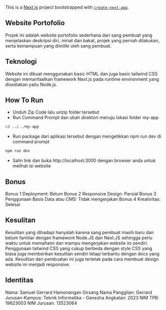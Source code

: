 This is a [Next.js](https://nextjs.org/) project bootstrapped with [`create-next-app`](https://github.com/vercel/next.js/tree/canary/packages/create-next-app).

## Website Portofolio

Projek ini adalah website portofolio sederhana dari sang pembuat yang menjelaskan deskripsi diri, minat dan bakat, projek yang pernah dilakukan, serta kemampuan yang dimiliki oleh sang pembuat.

## Teknologi
Website ini dibuat menggunakan basic HTML dan juga basic tailwind CSS dengan memanfaatkan framework Next.js pada runtime environment yang disediakan yaitu Node.js.

## How To Run
- Unduh Zip Code lalu unzip folder tersebut
- Run Command Prompt dan ubah direktori menuju lokasi folder my-app
```bash
cd ../../my-app
```
- Run package dari aplikasi tersebut dengan mengetikkan npm run dev di command prompt
```bash
npm run dev
```
- Salin link dan buka http://localhost:3000 dengan browser anda untuk melihat isi website

## Bonus
Bonus 1 Deployment: Belum
Bonus 2 Responsive Design: Parsial
Bonus 3 Penggunaan Basis Data atau CMS: Tidak mengerjakan
Bonus 4 Kreativitas: Selesai

## Kesulitan
Kesulitan yang dihadapi hanyalah karena sang pembuat masih baru dan belum familiar dengan framework Node.JS dan Next.JS sehingga perlu waktu untuk memahami dan mampu mengerjakan website ini sendiri. Penggunaan tailwind CSS yang cukup berbeda dengan style CSS yang biasa juga memberikan kesulitan sendiri tetapi terbantu dengan docs yang ada. Kesulitan dari pembuatan ini juga terletak pada cara membuat design website ini menjadi responsive. 

## Identitas
Nama: Samuel Gerrard Hamonangan Girsang
Nama Panggilan: Gerrard
Jurusan-Kampus: Teknik Informatika - Ganesha
Angkatan: 2023
NIM TPB: 19623003
NIM Jurusan: 13523064

